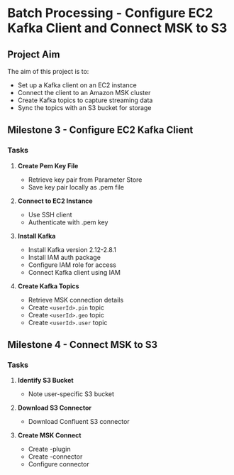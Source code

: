 # Batch Processing - Configure EC2 Kafka Client and Connect MSK to S3

## Project Aim

The aim of this project is to:

- Set up a Kafka client on an EC2 instance
- Connect the client to an Amazon MSK cluster 
- Create Kafka topics to capture streaming data
- Sync the topics with an S3 bucket for storage

## Milestone 3 - Configure EC2 Kafka Client

### Tasks 

1. **Create Pem Key File** 
    - Retrieve key pair from Parameter Store
    - Save key pair locally as .pem file

2. **Connect to EC2 Instance**
    - Use SSH client 
    - Authenticate with .pem key 

3. **Install Kafka**
    - Install Kafka version 2.12-2.8.1
    - Install IAM auth package
    - Configure IAM role for access
    - Connect Kafka client using IAM

4. **Create Kafka Topics** 
    - Retrieve MSK connection details
    - Create `<userId>.pin` topic
    - Create `<userId>.geo` topic 
    - Create `<userId>.user` topic

## Milestone 4 - Connect MSK to S3

### Tasks

1. **Identify S3 Bucket**
    - Note user-specific S3 bucket 

2. **Download S3 Connector**
    - Download Confluent S3 connector

3. **Create MSK Connect**
    - Create <userId>-plugin  
    - Create <userId>-connector
    - Configure connector
